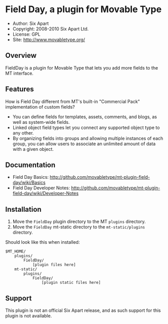 # Field Day, a plugin for Movable Type

* Author: Six Apart
* Copyright: 2008-2010 Six Apart Ltd.
* License: GPL
* Site: <http://www.movabletype.org/>


## Overview

FieldDay is a plugin for Movable Type that lets you add more fields to the MT
interface.


## Features

How is Field Day different from MT's built-in "Commercial Pack" implementation
of custom fields?

* You can define fields for templates, assets, comments, and blogs, as well as
  system-wide fields.
* Linked object field types let you connect any supported object type to any
  other.
* By organizing fields into groups and allowing multiple instances of each
  group, you can allow users to associate an unlimited amount of data with a
  given object.


## Documentation

* Field Day Basics: <http://github.com/movabletype/mt-plugin-field-day/wiki/Basics>
* Field Day Developer Notes: <http://github.com/movabletype/mt-plugin-field-day/wiki/Developer-Notes>


## Installation

1. Move the `FieldDay` plugin directory to the MT `plugins` directory.
2. Move the `FieldDay` mt-static directory to the `mt-static/plugins`
   directory.

Should look like this when installed:

    $MT_HOME/
        plugins/
            FieldDay/
                [plugin files here]
        mt-static/
            plugins/
                FieldDay/
                    [plugin static files here]


## Support

This plugin is not an official Six Apart release, and as such support for this
plugin is not available.
